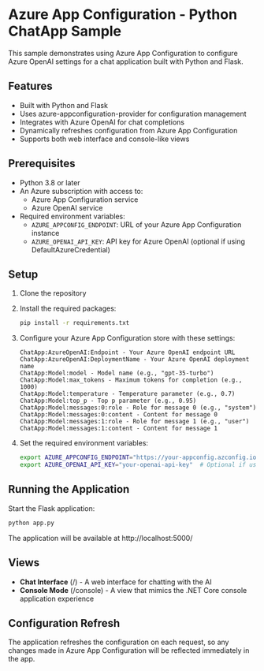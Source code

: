 # Azure App Configuration - Python ChatApp Sample

This sample demonstrates using Azure App Configuration to configure Azure OpenAI settings for a chat application built with Python and Flask.

## Features

- Built with Python and Flask
- Uses azure-appconfiguration-provider for configuration management
- Integrates with Azure OpenAI for chat completions
- Dynamically refreshes configuration from Azure App Configuration
- Supports both web interface and console-like views

## Prerequisites

- Python 3.8 or later
- An Azure subscription with access to:
  - Azure App Configuration service
  - Azure OpenAI service
- Required environment variables:
  - `AZURE_APPCONFIG_ENDPOINT`: URL of your Azure App Configuration instance
  - `AZURE_OPENAI_API_KEY`: API key for Azure OpenAI (optional if using DefaultAzureCredential)

## Setup

1. Clone the repository
2. Install the required packages:
   ```bash
   pip install -r requirements.txt
   ```
3. Configure your Azure App Configuration store with these settings:
   ```
   ChatApp:AzureOpenAI:Endpoint - Your Azure OpenAI endpoint URL
   ChatApp:AzureOpenAI:DeploymentName - Your Azure OpenAI deployment name
   ChatApp:Model:model - Model name (e.g., "gpt-35-turbo")
   ChatApp:Model:max_tokens - Maximum tokens for completion (e.g., 1000)
   ChatApp:Model:temperature - Temperature parameter (e.g., 0.7)
   ChatApp:Model:top_p - Top p parameter (e.g., 0.95)
   ChatApp:Model:messages:0:role - Role for message 0 (e.g., "system")
   ChatApp:Model:messages:0:content - Content for message 0
   ChatApp:Model:messages:1:role - Role for message 1 (e.g., "user")
   ChatApp:Model:messages:1:content - Content for message 1
   ```

4. Set the required environment variables:
   ```bash
   export AZURE_APPCONFIG_ENDPOINT="https://your-appconfig.azconfig.io"
   export AZURE_OPENAI_API_KEY="your-openai-api-key"  # Optional if using DefaultAzureCredential
   ```

## Running the Application

Start the Flask application:
```bash
python app.py
```

The application will be available at http://localhost:5000/

## Views

- **Chat Interface** (/) - A web interface for chatting with the AI
- **Console Mode** (/console) - A view that mimics the .NET Core console application experience

## Configuration Refresh

The application refreshes the configuration on each request, so any changes made in Azure App Configuration will be reflected immediately in the app.
